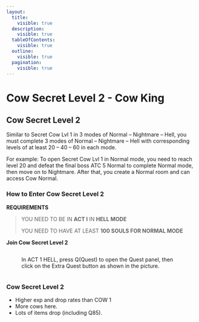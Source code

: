 ```yaml
---
layout:
  title:
    visible: true
  description:
    visible: true
  tableOfContents:
    visible: true
  outline:
    visible: true
  pagination:
    visible: true
---
```


# Cow Secret Level 2 - Cow King

## Cow Secret Level 2

Similar to Secret Cow Lvl 1 in 3 modes of Normal – Nightmare – Hell, you must complete 3 modes of Normal – Nightmare – Hell with corresponding levels of at least 20 – 40 – 60 in each mode.

For example: To open Secret Cow Lvl 1 in Normal mode, you need to reach level 20 and defeat the final boss ATC 5 Normal to complete Normal mode, then move on to Nightmare. After that, you create a Normal room and can access Cow Normal.

### **How to Enter Cow Secret Level 2** <a href="#how-to-enter-cow-secret-level-2" id="how-to-enter-cow-secret-level-2"></a>

**REQUIREMENTS**

> YOU NEED TO BE IN **ACT I** IN **HELL MODE**
>
> YOU NEED TO HAVE AT LEAST **100 SOULS FOR NORMAL MODE**

**Join Cow Secret Level 2**

<figure><img src="https://i0.wp.com/diablo2-vn.com/tm/app/uploads/2024/02/extra.webp?resize=756%2C567&#x26;ssl=1" alt=""><figcaption><p>In ACT 1 HELL, press Q(Quest) to open the Quest panel, then click on the Extra Quest button as shown in the picture.</p></figcaption></figure>

<figure><img src="https://i0.wp.com/diablo2-vn.com/tm/app/uploads/2024/02/image2.png?resize=1002%2C703&#x26;ssl=1" alt=""><figcaption></figcaption></figure>

### **Cow Secret Level 2** <a href="#cow-secret-level-2" id="cow-secret-level-2"></a>

* Higher exp and drop rates than COW 1
* More cows here.
* Lots of items drop (including Q85).